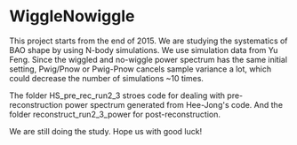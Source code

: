 # WiggleNowiggle
This project starts from the end of 2015. We are studying the systematics of BAO shape by using N-body simulations. We use simulation data 
from Yu Feng. Since the wiggled and no-wiggle power spectrum has the same initial setting, Pwig/Pnow or Pwig-Pnow cancels sample variance
a lot, which could decrease the number of simulations ~10 times.

The folder HS_pre_rec_run2_3 stroes code for dealing with pre-reconstruction power spectrum generated from Hee-Jong's code. And the folder
reconstruct_run2_3_power for post-reconstruction.

We are still doing the study. Hope us with good luck!
